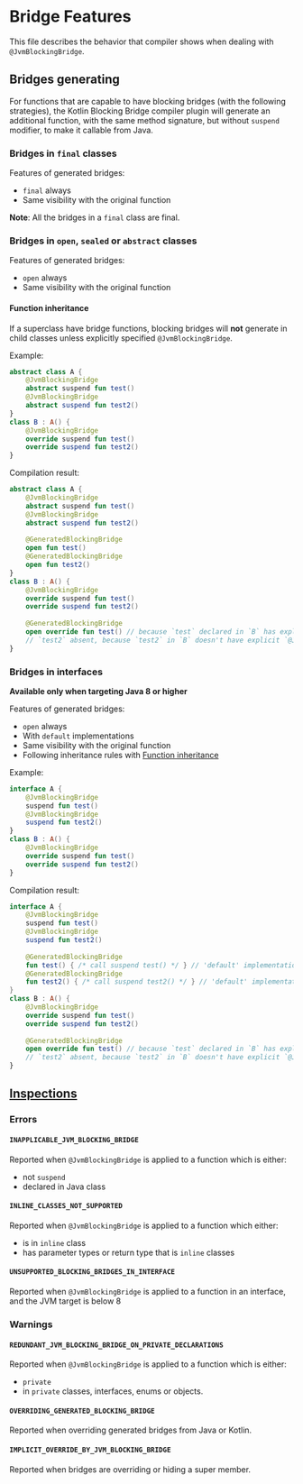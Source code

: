 # Bridge Features
This file describes the behavior that compiler shows when dealing with `@JvmBlockingBridge`.

## Bridges generating
For functions that are capable to have blocking bridges (with the following strategies),
the Kotlin Blocking Bridge compiler plugin will generate an additional function, with the same method signature,
but without `suspend` modifier, to make it callable from Java.

### Bridges in `final` classes
Features of generated bridges:
- `final` always
- Same visibility with the original function

**Note**: All the bridges in a `final` class are final.

### Bridges in `open`, `sealed` or `abstract` classes

Features of generated bridges:
- `open` always
- Same visibility with the original function

#### Function inheritance
If a superclass have bridge functions, blocking bridges will **not** generate in child classes unless explicitly specified `@JvmBlockingBridge`.

Example:
```kotlin
abstract class A {
    @JvmBlockingBridge
    abstract suspend fun test()
    @JvmBlockingBridge
    abstract suspend fun test2()
}
class B : A() {
    @JvmBlockingBridge
    override suspend fun test()
    override suspend fun test2()
}
```
Compilation result:
```kotlin
abstract class A {
    @JvmBlockingBridge
    abstract suspend fun test()
    @JvmBlockingBridge
    abstract suspend fun test2()
    
    @GeneratedBlockingBridge
    open fun test()
    @GeneratedBlockingBridge
    open fun test2()
}
class B : A() {
    @JvmBlockingBridge
    override suspend fun test()
    override suspend fun test2()
    
    @GeneratedBlockingBridge
    open override fun test() // because `test` declared in `B` has explicit `@JvmBlockingBridge`
    // `test2` absent, because `test2` in `B` doesn't have explicit `@JvmBlockingBridge`
}
```

### Bridges in interfaces
**Available only when targeting Java 8 or higher**

Features of generated bridges:
- `open` always
- With `default` implementations
- Same visibility with the original function
- Following inheritance rules with [Function inheritance](#function-inheritance)

Example:
```kotlin
interface A {
    @JvmBlockingBridge
    suspend fun test()
    @JvmBlockingBridge
    suspend fun test2()
}
class B : A() {
    @JvmBlockingBridge
    override suspend fun test()
    override suspend fun test2()
}
```
Compilation result:
```kotlin
interface A {
    @JvmBlockingBridge
    suspend fun test()
    @JvmBlockingBridge
    suspend fun test2()
    
    @GeneratedBlockingBridge
    fun test() { /* call suspend test() */ } // 'default' implementation, which is supported by Java 8+
    @GeneratedBlockingBridge
    fun test2() { /* call suspend test2() */ } // 'default' implementation, which is supported by Java 8+
}
class B : A() {
    @JvmBlockingBridge
    override suspend fun test()
    override suspend fun test2()
    
    @GeneratedBlockingBridge
    open override fun test() // because `test` declared in `B` has explicit `@JvmBlockingBridge`
    // `test2` absent, because `test2` in `B` doesn't have explicit `@JvmBlockingBridge`
}
```


## [Inspections](compiler-plugin/src/main/kotlin/net/mamoe/kjbb/compiler/diagnostic/BlockingBridgeErrorsRendering.kt#L8)

### Errors

#### `INAPPLICABLE_JVM_BLOCKING_BRIDGE`
Reported when `@JvmBlockingBridge` is applied to a function which is either:
- not `suspend`
- declared in Java class

#### `INLINE_CLASSES_NOT_SUPPORTED`
Reported when `@JvmBlockingBridge` is applied to a function which either:
- is in `inline` class
- has parameter types or return type that is `inline` classes

#### `UNSUPPORTED_BLOCKING_BRIDGES_IN_INTERFACE`
Reported when `@JvmBlockingBridge` is applied to a function in an interface, and the JVM target is below 8

### Warnings

#### `REDUNDANT_JVM_BLOCKING_BRIDGE_ON_PRIVATE_DECLARATIONS`
Reported when `@JvmBlockingBridge` is applied to a function which is either:
- `private`
- in `private` classes, interfaces, enums or objects.

#### `OVERRIDING_GENERATED_BLOCKING_BRIDGE`
Reported when overriding generated bridges from Java or Kotlin.

#### `IMPLICIT_OVERRIDE_BY_JVM_BLOCKING_BRIDGE`
Reported when bridges are overriding or hiding a super member.
